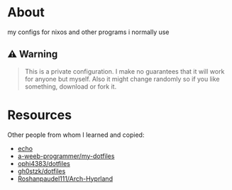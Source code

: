 # About

my configs for nixos and other programs i normally use 

## ⚠ Warning

> This is a private configuration. I make no guarantees that it will work for anyone but myself. Also it might change randomly so if you like something, download or fork it.

# Resources

Other people from whom I learned and copied:

- [echo](https://github.com/exhq)
- [a-weeb-programmer/my-dotfiles](https://github.com/a-weeb-programmer/my-dotfiles)
- [ophi4383/dotfiles](https://github.com/ophi4383/dotfiles)
- [gh0stzk/dotfiles](https://github.com/gh0stzk/dotfiles)
- [Roshanpaudel111/Arch-Hyprland](https://github.com/Roshanpaudel111/Arch-Hyprland)
